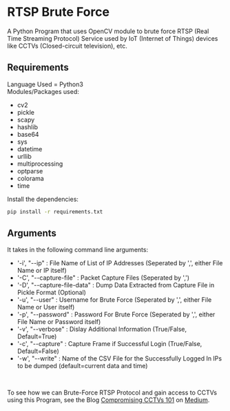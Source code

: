 # RTSP Brute Force
A Python Program that uses OpenCV module to brute force RTSP (Real Time Streaming Protocol) Service used by IoT (Internet of Things) devices like CCTVs (Closed-circuit television), etc.

## Requirements
Language Used = Python3<br />
Modules/Packages used:
* cv2
* pickle
* scapy
* hashlib
* base64
* sys
* datetime
* urllib
* multiprocessing
* optparse
* colorama
* time
<!-- -->
Install the dependencies:
```bash
pip install -r requirements.txt
```
## Arguments
It takes in the following command line arguments:
* '-i', "--ip" : File Name of List of IP Addresses (Seperated by ',', either File Name or IP itself)
* '-C', "--capture-file" : Packet Capture Files (Seperated by ',')
* '-D', "--capture-file-data" : Dump Data Extracted from Capture File in Pickle Format (Optional)
* '-u', "--user" : Username for Brute Force (Seperated by ',', either File Name or User itself)
* '-p', "--password" : Password For Brute Force (Seperated by ',', either File Name or Password itself)
* '-v', "--verbose" : Dislay Additional Information (True/False, Default=True)
* '-c', "--capture" : Capture Frame if Successful Login (True/False, Default=False)
* '-w', "--write" : Name of the CSV File for the Successfully Logged In IPs to be dumped (default=current data and time)
<!-- --><br />
To see how we can Brute-Force RTSP Protocol and gain access to CCTVs using this Program, see the Blog [Compromising CCTVs 101](https://medium.com/@amansg22/compromising-cctvs-101-ecd41748c90c) on [Medium](https://medium.com/@amansg22).